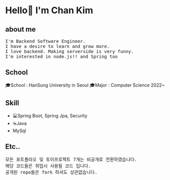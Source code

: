 <h1>Hello👋 I'm Chan Kim</h1>
<h2>about me</h2>
<pre>
I'm Backend Software Engineer.
I have a desire to learn and grow more.
I love backend. Making serverside is very funny.
I'm interested in node.js!! and Spring too
</pre>
<h2>School</h2>
<p>
  🎓School : HanSung University in Seoul
  🎓Major : Computer Science 2022~
</p>
<h2>Skill</h2>
<p>
  <ul>
    <li>💻Spring Boot, Spring Jpa, Security</li>
    <li>☕Java</li>
    <li>MySql</li>
  </ul>
</p>

<h2>Etc..</h2>
<pre>
모든 포트폴라오 및 토이프로젝트 7개는 비공개로 전환하였습니다.
해당 코드들은 취업시 사용될 코드 입니다.
공개된 repo들은 fork 하셔도 상관없습니다.
</pre>


<!--
**liveforone/liveforone** is a ✨ _special_ ✨ repository because its `README.md` (this file) appears on your GitHub profile.

Here are some ideas to get you started:

- 🔭 I’m currently working on ...
- 🌱 I’m currently learning ...
- 👯 I’m looking to collaborate on ...
- 🤔 I’m looking for help with ...
- 💬 Ask me about ...
- 📫 How to reach me: ...
- 😄 Pronouns: ...
- ⚡ Fun fact: ...
-->

